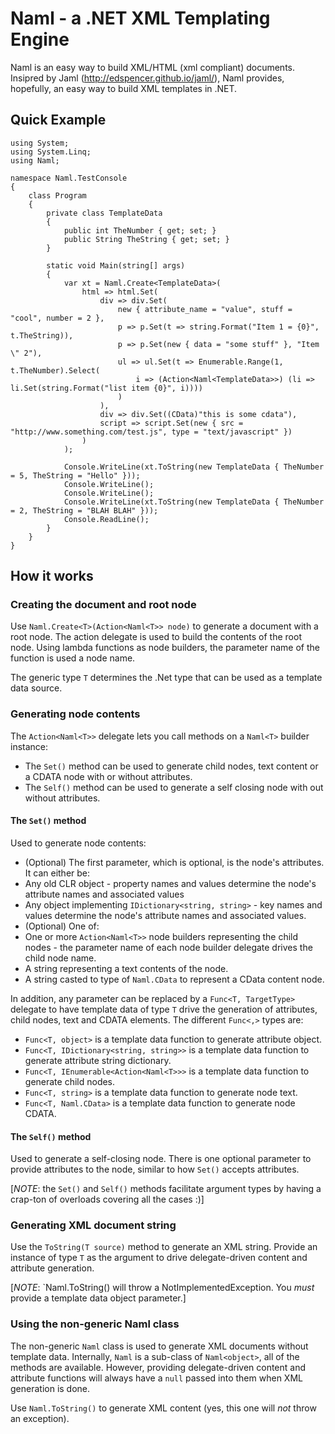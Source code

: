 # Naml - a .NET XML Templating Engine
Naml is an easy way to build XML/HTML (xml compliant) documents.  Insipred by Jaml (http://edspencer.github.io/jaml/),
Naml provides, hopefully, an easy way to build XML templates in .NET.

## Quick Example

```
using System;
using System.Linq;
using Naml;

namespace Naml.TestConsole
{
    class Program
    {
        private class TemplateData
        {
            public int TheNumber { get; set; }
            public String TheString { get; set; }
        }

        static void Main(string[] args)
        {
            var xt = Naml.Create<TemplateData>(
                html => html.Set(
                    div => div.Set(
                        new { attribute_name = "value", stuff = "cool", number = 2 },
                        p => p.Set(t => string.Format("Item 1 = {0}", t.TheString)),
                        p => p.Set(new { data = "some stuff" }, "Item \" 2"),
                        ul => ul.Set(t => Enumerable.Range(1, t.TheNumber).Select(
                            i => (Action<Naml<TemplateData>>) (li => li.Set(string.Format("list item {0}", i))))
                        )
                    ),
                    div => div.Set((CData)"this is some cdata"),
                    script => script.Set(new { src = "http://www.something.com/test.js", type = "text/javascript" })
                )
            );

            Console.WriteLine(xt.ToString(new TemplateData { TheNumber = 5, TheString = "Hello" }));
            Console.WriteLine();
            Console.WriteLine();
            Console.WriteLine(xt.ToString(new TemplateData { TheNumber = 2, TheString = "BLAH BLAH" }));
            Console.ReadLine();
        }
    }
}
```

## How it works
### Creating the document and root node
Use `Naml.Create<T>(Action<Naml<T>> node)` to generate a document with a root node.  The action delegate is used 
to build the contents of the root node.  Using lambda functions as node builders, the parameter name of the function is
used a node name.

The generic type `T` determines the .Net type that can be used as a template data source.

### Generating node contents
The `Action<Naml<T>>` delegate lets you call methods on a `Naml<T>` builder instance:

* The `Set()` method can be used to generate child nodes, text content or a CDATA node with or without attributes.
* The `Self()` method can be used to generate a self closing node with out without attributes.

#### The `Set()` method
Used to generate node contents:  

* (Optional) The first parameter, which is optional, is the node's attributes. It can either be:
 * Any old CLR object - property names and values determine the node's attribute names and associated values
 * Any object implementing `IDictionary<string, string>` - key names and values determine the node's 
   attribute names and associated values.
* (Optional) One of:
 * One or more `Action<Naml<T>>` node builders representing the child nodes - the parameter name of each node
   builder delegate drives the child node name.
 * A string representing a text contents of the node.
 * A string casted to type of `Naml.CData` to represent a CData content node.

In addition, any parameter can be replaced by a `Func<T, TargetType>` delegate to have template data of type `T`
drive the generation of attributes, child nodes, text and CDATA elements.  The different `Func<,>` types are:

* `Func<T, object>` is a template data function to generate attribute object.
* `Func<T, IDictionary<string, string>>` is a template data function to generate attribute string dictionary.
* `Func<T, IEnumerable<Action<Naml<T>>>` is a template data function to generate child nodes.
* `Func<T, string>` is a template data function to generate node text.
* `Func<T, Naml.CData>` is a template data function to generate node CDATA.

#### The `Self()` method
Used to generate a self-closing node.  There is one optional parameter to provide attributes to the node, similar
to how `Set()` accepts attributes.

[*NOTE*: the `Set()` and `Self()` methods facilitate argument types by having a crap-ton of overloads covering all the
cases :)]

### Generating XML document string
Use the `ToString(T source)` method to generate an XML string.  Provide an instance of type `T` as the argument
to drive delegate-driven content and attribute generation.

[*NOTE*: `Naml<T>.ToString() will throw a NotImplementedException.  You _must_ provide a template data object
parameter.]

### Using the non-generic Naml class
The non-generic `Naml` class is used to generate XML documents without template data.  Internally, `Naml` is
a sub-class of `Naml<object>`, all of the methods are available.  However, providing delegate-driven content
and attribute functions will always have a `null` passed into them when XML generation is done.

Use `Naml.ToString()` to generate XML content (yes, this one will _not_ throw an exception).